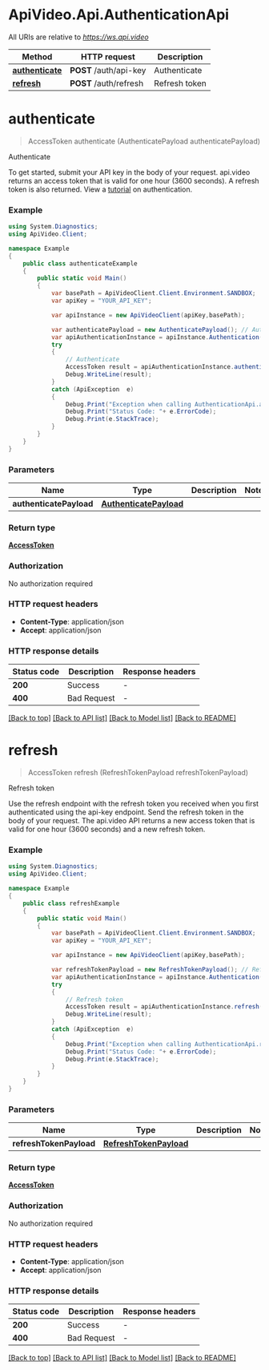 # ApiVideo.Api.AuthenticationApi

All URIs are relative to *https://ws.api.video*

Method | HTTP request | Description
------------- | ------------- | -------------
[**authenticate**](AuthenticationApi.md#postauthapikey) | **POST** /auth/api-key | Authenticate
[**refresh**](AuthenticationApi.md#postauthrefresh) | **POST** /auth/refresh | Refresh token


<a name="postauthapikey"></a>
# **authenticate**
> AccessToken authenticate (AuthenticatePayload authenticatePayload)

Authenticate

To get started, submit your API key in the body of your request. api.video returns an access token that is valid for one hour (3600 seconds). A refresh token is also returned. View a [tutorial](https://api.video/blog/tutorials/authentication-tutorial) on authentication.

### Example
```csharp
using System.Diagnostics;
using ApiVideo.Client;

namespace Example
{
    public class authenticateExample
    {
        public static void Main()
        {
            var basePath = ApiVideoClient.Client.Environment.SANDBOX;
            var apiKey = "YOUR_API_KEY";

            var apiInstance = new ApiVideoClient(apiKey,basePath);

            var authenticatePayload = new AuthenticatePayload(); // AuthenticatePayload | 
            var apiAuthenticationInstance = apiInstance.Authentication();
            try
            {
                // Authenticate
                AccessToken result = apiAuthenticationInstance.authenticate(authenticatePayload);
                Debug.WriteLine(result);
            }
            catch (ApiException  e)
            {
                Debug.Print("Exception when calling AuthenticationApi.authenticate: " + e.Message );
                Debug.Print("Status Code: "+ e.ErrorCode);
                Debug.Print(e.StackTrace);
            }
        }
    }
}
```

### Parameters

Name | Type | Description  | Notes
------------- | ------------- | ------------- | -------------
 **authenticatePayload** | [**AuthenticatePayload**](AuthenticatePayload.md)|  | 

### Return type

[**AccessToken**](AccessToken.md)

### Authorization

No authorization required

### HTTP request headers

 - **Content-Type**: application/json
 - **Accept**: application/json


### HTTP response details
| Status code | Description | Response headers |
|-------------|-------------|------------------|
| **200** | Success |  -  |
| **400** | Bad Request |  -  |

[[Back to top]](#) [[Back to API list]](../README.md#documentation-for-api-endpoints) [[Back to Model list]](../README.md#documentation-for-models) [[Back to README]](../README.md)

<a name="postauthrefresh"></a>
# **refresh**
> AccessToken refresh (RefreshTokenPayload refreshTokenPayload)

Refresh token

Use the refresh endpoint with the refresh token you received when you first authenticated using the api-key endpoint. Send the refresh token in the body of your request. The api.video API returns a new access token that is valid for one hour (3600 seconds) and a new refresh token. 

### Example
```csharp
using System.Diagnostics;
using ApiVideo.Client;

namespace Example
{
    public class refreshExample
    {
        public static void Main()
        {
            var basePath = ApiVideoClient.Client.Environment.SANDBOX;
            var apiKey = "YOUR_API_KEY";

            var apiInstance = new ApiVideoClient(apiKey,basePath);

            var refreshTokenPayload = new RefreshTokenPayload(); // RefreshTokenPayload | 
            var apiAuthenticationInstance = apiInstance.Authentication();
            try
            {
                // Refresh token
                AccessToken result = apiAuthenticationInstance.refresh(refreshTokenPayload);
                Debug.WriteLine(result);
            }
            catch (ApiException  e)
            {
                Debug.Print("Exception when calling AuthenticationApi.refresh: " + e.Message );
                Debug.Print("Status Code: "+ e.ErrorCode);
                Debug.Print(e.StackTrace);
            }
        }
    }
}
```

### Parameters

Name | Type | Description  | Notes
------------- | ------------- | ------------- | -------------
 **refreshTokenPayload** | [**RefreshTokenPayload**](RefreshTokenPayload.md)|  | 

### Return type

[**AccessToken**](AccessToken.md)

### Authorization

No authorization required

### HTTP request headers

 - **Content-Type**: application/json
 - **Accept**: application/json


### HTTP response details
| Status code | Description | Response headers |
|-------------|-------------|------------------|
| **200** | Success |  -  |
| **400** | Bad Request |  -  |

[[Back to top]](#) [[Back to API list]](../README.md#documentation-for-api-endpoints) [[Back to Model list]](../README.md#documentation-for-models) [[Back to README]](../README.md)

